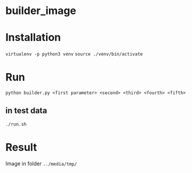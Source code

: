 # builder_image

# Installation
`virtualenv -p python3 venv`
 `source ./venv/bin/activate`

# Run
 `python builder.py <first parameter> <second> <third> <fourth> <fifth>`
 ## in test data
 `./run.sh`

# Result
 Image in folder `../media/tmp/`